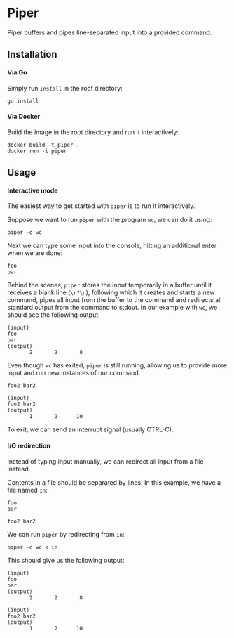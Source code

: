# Piper

Piper buffers and pipes line-separated input into a provided command. 

## Installation

#### Via Go

Simply run `install` in the root directory:

```
go install
```

#### Via Docker

Build the image in the root directory and run it interactively:

```
docker build -t piper .
docker run -i piper
```

## Usage

#### Interactive mode

The easiest way to get started with `piper` is to run it interactively.

Suppose we want to run `piper` with the program `wc`, we can do it using:

```
piper -c wc
```

Next we can type some input into the console, hitting an additional enter when we are done:

```
foo
bar
```

Behind the scenes, `piper` stores the input temporarily in a buffer until it receives a blank line (`\r?\n`), following which it creates and starts a new command, pipes all input from the buffer to the command and redirects all standard output from the command to stdout. In our example with `wc`, we should see the following output:

```
(input)
foo
bar
(output)
       2       2       8
```

Even though `wc` has exited, `piper` is still running, allowing us to provide more input and run new instances of our command:

```
foo2 bar2

(input)
foo2 bar2
(output)
       1       2      10
```

To exit, we can send an interrupt signal (usually CTRL-C).

#### I/O redirection

Instead of typing input manually, we can redirect all input from a file instead.

Contents in a file should be separated by lines. In this example, we have a file named `in`:

```
foo
bar

foo2 bar2
```

We can run `piper` by redirecting from `in`:

```
piper -c wc < in
```

This should give us the following output:

```
(input)
foo
bar
(output)
       2       2       8

(input)
foo2 bar2
(output)
       1       2      10
```
